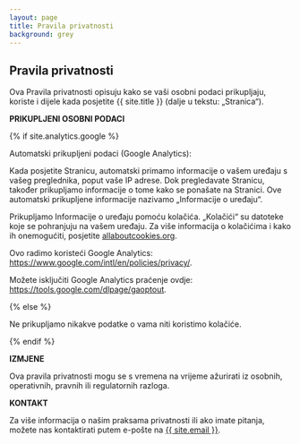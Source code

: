 ```yaml
---
layout: page
title: Pravila privatnosti
background: grey
---
```


<div class="col-lg-12 text-center">
	<h2 class="section-heading text-uppercase">Pravila privatnosti</h2>
</div>

Ova Pravila privatnosti opisuju kako se vaši osobni podaci prikupljaju, koriste i dijele kada posjetite {{ site.title }} (dalje u tekstu: „Stranica“).

**PRIKUPLJENI OSOBNI PODACI**

{% if site.analytics.google %}

Automatski prikupljeni podaci (Google Analytics):

Kada posjetite Stranicu, automatski primamo informacije o vašem uređaju s vašeg preglednika, poput vaše IP adrese. Dok pregledavate Stranicu, također prikupljamo informacije o tome kako se ponašate na Stranici. Ove automatski prikupljene informacije nazivamo „Informacije o uređaju“.

Prikupljamo Informacije o uređaju pomoću kolačića. „Kolačići“ su datoteke koje se pohranjuju na vašem uređaju. Za više informacija o kolačićima i kako ih onemogućiti, posjetite [allaboutcookies.org](http://www.allaboutcookies.org).

Ovo radimo koristeći Google Analytics: <https://www.google.com/intl/en/policies/privacy/>.

Možete isključiti Google Analytics praćenje ovdje: <https://tools.google.com/dlpage/gaoptout>.

{% else %}

Ne prikupljamo nikakve podatke o vama niti koristimo kolačiće.

{% endif %}

**IZMJENE**

Ova pravila privatnosti mogu se s vremena na vrijeme ažurirati iz osobnih, operativnih, pravnih ili regulatornih razloga.

**KONTAKT**

Za više informacija o našim praksama privatnosti ili ako imate pitanja, možete nas kontaktirati putem e-pošte na <a href="mailto:{{ site.email }}">{{ site.email }}</a>.